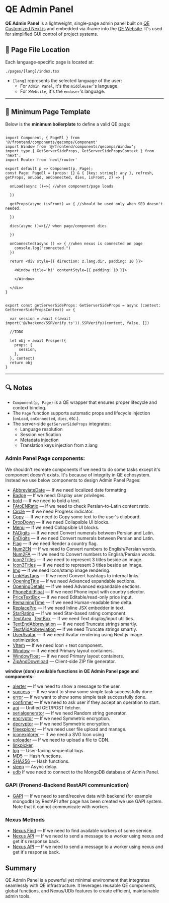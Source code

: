 
# QE Admin Panel

**QE Admin Panel** is a lightweight, single-page admin panel built on [QE Customized Next.js]() and embedded via iframe into the [QE Website](https://qepal.com). It's used for simplified GUI control of project systems.



## 📁 Page File Location

Each language-specific page is located at:

```
./pages/[lang]/index.tsx
```

- `[lang]` represents the selected language of the user:
  - For `Admin Panel`, it's the `middleuser`'s language.
  - For `XWebsite`, it's the `enduser`'s language.

---

## 🧱 Minimum Page Template

Below is the **minimum boilerplate** to define a valid QE page:

```tsx

import Component, { PageEl } from '@/frontend/components/qecomps/Component'
import Window from '@/frontend/components/qecomps/Window';
import type { GetServerSideProps, GetServerSidePropsContext } from 'next';
import Router from 'next/router'

export default p => Component(p, Page);
const Page: PageEl = (props: {} & { [key: string]: any }, refresh, getProps, onLoad, onConnected, dies, isFront, z) => {

  onLoad(async ()=>{ //when component/page loads

  })

  getProps(async (isFront) => { //should be used only when SEO doesn't needed.

  })

  dies(async ()=>{// when page/component dies

  })

  onConnected(async () => { //when nexus is connected on page
    console.log("connected.")
  })

  return <div style={{ direction: z.lang.dir, padding: 10 }}>

    <Window title='hi' contentStyle={{ padding: 10 }}>

    </Window>

  </div>
}


export const getServerSideProps: GetServerSideProps = async (context: GetServerSidePropsContext) => {

  var session = await ((await import('@/backend/SSRVerify.ts')).SSRVerify)(context, false, [])

  //TODO

  let obj = await Prosper({
    props: {
      session,
    },
  }, context)
  return obj
}

```

---

## 🔍 Notes

- `Component(p, Page)` is a QE wrapper that ensures proper lifecycle and context binding.
- The `Page` function supports automatic props and lifecycle injection (`onLoad`, `onConnected`, `dies`, etc.).
- The server-side `getServerSideProps` integrates:
  - Language resolution
  - Session verification
  - Metadata injection 
  - Translation keys injection from z.lang



### Admin Panel Page components:
We shouldn't recreate components if we need to do some tasks except it's component doesn't exists. It's because of integrity in QE echosystem. Instead we use below components to design Admin Panel Pages:

- [AbbreviateDate](https://google.com) — If we need localized date formatting.
- [Badge](https://google.com) — If we need: Display user privileges.
- [bold](https://google.com) — If we need to bold a text.
- [FAtoENRatio](https://google.com) — If we need to check Persian-to-Latin content ratio.
- [Circle](https://google.com) — If we need Progress indicator.
- [Copy](https://google.com) — If we need to Copy some text to the user's clipboard.
- [DropDown](https://google.com) — If we need Collapsible UI blocks.
- [Menu](https://google.com) — If we need Collapsible UI blocks.
- [FADigits](https://google.com) — If we need Convert numerals between Persian and Latin.
- [EnDigits](https://google.com) — If we need Convert numerals between Persian and Latin.
- [Flag](https://google.com) — If we need Render a country flag.
- [Num2EN](https://google.com) — If we need to Convert numbers to English/Persian words. 
[Num2FA](https://google.com) — If we need to Convert numbers to English/Persian words.
- [Icon2Titles](https://google.com) — If we need to represent 3 titles beside an image. 
- [Icon3Titles](https://google.com) — If we need to represent 3 titles beside an image.
- [Img](https://google.com) — If we need Icon/stamp image rendering.
- [LinkHasTags](https://google.com) — If we need Convert hashtags to internal links.
- [OpeningTitle](https://google.com) — If we need Advanced expandable sections. 
- [OpeningDetails](https://google.com) — If we need Advanced expandable sections.
- [PhoneEditFloat](https://google.com) — If we need Phone input with country selector.
- [PriceTextBox](https://google.com) — If we need  Editable/read-only price input.
- [RemainingTime](https://google.com) — If we need Human-readable time delta.
- [ReplacePro](https://google.com) — If we need Inline JSX embedder in text.
- [StarRating](https://google.com) — If we need Star-based rating component.
- [TextArea](https://google.com), [TextBox](https://google.com) — If we need Text display/input utilities.
- [TextEndAbbreviation](https://google.com) — If we need Truncate strings smartly.
- [TextMidAbbreviation](https://google.com) — If we need Truncate strings smartly.
- [UserAvatar](https://google.com) — If we need Avatar rendering using Next.js image optimization.
- [VItem](https://google.com) — If we need Icon + text component.
- [Window](https://google.com) — If we need Primary layout containers.
- [WindowFloat](https://google.com) — If we need Primary layout containers.
- [ZipAndDownload](https://google.com) — Client-side ZIP file generator.

**window (dom) available functions in QE Admin Panel page and components:**
- [alerter](https://google.com) — If we need to show a message to the user.
- [success](https://google.com) — If we want to show some simple task successfully done.
- [error](https://google.com) — If we want to show some simple task successfully done.
- [confirmer](https://google.com) — If we need to ask user if they accept an operation to start.
- [api](https://google.com) — Unified GET/POST fetcher.
- [serialgenerator](https://google.com) — If we need Random string generator.
- [encryptor](https://google.com) — If we need  Symmetric encryption.
- [decryptor](https://google.com) — If we need  Symmetric encryption.
- [fileexplorer](https://google.com) — If we need user file upload and manage.
- [iconexplorer](https://google.com)  — If we need a SVG Icon using 
- [uploader](https://google.com) — If we need to upload a file to CDN.
- [linkpicker](https://google.com), 
- [log](https://google.com) — User-facing sequential logs.
- [MD5](https://google.com) — Hash functions.
- [SHA256](https://google.com) — Hash functions.
- [sleep](https://google.com) — Async delay.
- [udb](https://google.com) If wee need to connect to the MongoDB database of Admin Panel.


###  GAPI (Fronend-Backend RestAPI communication)
- [GAPI](https://google.com) — If we need to send/receive data with backend (for example mongodb) by RestAPI after page has been created we use GAPI system. Note that it cannot communicate with workers.

###  Nexus Methods
- [Nexus Find](https://google.com) — If we need to find available workers of some service.
- [Nexus API](https://google.com) — If we need to send a message to a worker using nexus and get it's response back.
- [Nexus API](https://google.com) — If we need to send a message to a worker using nexus and get it's response back.


## Summary

QE Admin Panel is a powerful yet minimal environment that integrates seamlessly with QE infrastructure. It leverages reusable QE components, global functions, and Nexus/UDb features to create efficient, maintainable admin tools.
